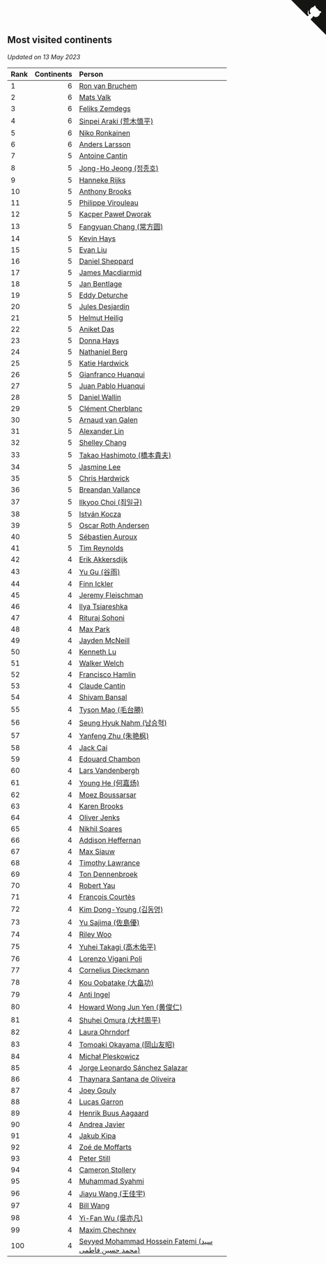 ## Most visited continents

*Updated on 13 May 2023*

| Rank | Continents | Person |
| :--- | ---: | :--- |
| 1 | 6 | [Ron van Bruchem](https://www.worldcubeassociation.org/persons/2003BRUC01) |
| 2 | 6 | [Mats Valk](https://www.worldcubeassociation.org/persons/2007VALK01) |
| 3 | 6 | [Feliks Zemdegs](https://www.worldcubeassociation.org/persons/2009ZEMD01) |
| 4 | 6 | [Sinpei Araki (荒木慎平)](https://www.worldcubeassociation.org/persons/2006ARAK01) |
| 5 | 6 | [Niko Ronkainen](https://www.worldcubeassociation.org/persons/2010RONK01) |
| 6 | 6 | [Anders Larsson](https://www.worldcubeassociation.org/persons/2003LARS01) |
| 7 | 5 | [Antoine Cantin](https://www.worldcubeassociation.org/persons/2010CANT02) |
| 8 | 5 | [Jong-Ho Jeong (정종호)](https://www.worldcubeassociation.org/persons/2008JONG03) |
| 9 | 5 | [Hanneke Rijks](https://www.worldcubeassociation.org/persons/2008RIJK01) |
| 10 | 5 | [Anthony Brooks](https://www.worldcubeassociation.org/persons/2008SEAR01) |
| 11 | 5 | [Philippe Virouleau](https://www.worldcubeassociation.org/persons/2008VIRO01) |
| 12 | 5 | [Kacper Paweł Dworak](https://www.worldcubeassociation.org/persons/2020DWOR01) |
| 13 | 5 | [Fangyuan Chang (常方圆)](https://www.worldcubeassociation.org/persons/2009CHAN04) |
| 14 | 5 | [Kevin Hays](https://www.worldcubeassociation.org/persons/2009HAYS01) |
| 15 | 5 | [Evan Liu](https://www.worldcubeassociation.org/persons/2009LIUE01) |
| 16 | 5 | [Daniel Sheppard](https://www.worldcubeassociation.org/persons/2009SHEP01) |
| 17 | 5 | [James Macdiarmid](https://www.worldcubeassociation.org/persons/2015MACD03) |
| 18 | 5 | [Jan Bentlage](https://www.worldcubeassociation.org/persons/2010BENT01) |
| 19 | 5 | [Eddy Deturche](https://www.worldcubeassociation.org/persons/2014DETU01) |
| 20 | 5 | [Jules Desjardin](https://www.worldcubeassociation.org/persons/2010DESJ01) |
| 21 | 5 | [Helmut Heilig](https://www.worldcubeassociation.org/persons/2010HEIL02) |
| 22 | 5 | [Aniket Das](https://www.worldcubeassociation.org/persons/2015DASA02) |
| 23 | 5 | [Donna Hays](https://www.worldcubeassociation.org/persons/2011HAYS02) |
| 24 | 5 | [Nathaniel Berg](https://www.worldcubeassociation.org/persons/2012BERG04) |
| 25 | 5 | [Katie Hardwick](https://www.worldcubeassociation.org/persons/2013ENGE01) |
| 26 | 5 | [Gianfranco Huanqui](https://www.worldcubeassociation.org/persons/2013HUAN29) |
| 27 | 5 | [Juan Pablo Huanqui](https://www.worldcubeassociation.org/persons/2013HUAN30) |
| 28 | 5 | [Daniel Wallin](https://www.worldcubeassociation.org/persons/2013WALL03) |
| 29 | 5 | [Clément Cherblanc](https://www.worldcubeassociation.org/persons/2014CHER05) |
| 30 | 5 | [Arnaud van Galen](https://www.worldcubeassociation.org/persons/2006GALE01) |
| 31 | 5 | [Alexander Lin](https://www.worldcubeassociation.org/persons/2007LING01) |
| 32 | 5 | [Shelley Chang](https://www.worldcubeassociation.org/persons/2004CHAN04) |
| 33 | 5 | [Takao Hashimoto (橋本貴夫)](https://www.worldcubeassociation.org/persons/2007HASH01) |
| 34 | 5 | [Jasmine Lee](https://www.worldcubeassociation.org/persons/2003LEEJ01) |
| 35 | 5 | [Chris Hardwick](https://www.worldcubeassociation.org/persons/2003HARD01) |
| 36 | 5 | [Breandan Vallance](https://www.worldcubeassociation.org/persons/2007VALL01) |
| 37 | 5 | [Ilkyoo Choi (최일규)](https://www.worldcubeassociation.org/persons/2008CHOI04) |
| 38 | 5 | [István Kocza](https://www.worldcubeassociation.org/persons/2005KOCZ01) |
| 39 | 5 | [Oscar Roth Andersen](https://www.worldcubeassociation.org/persons/2008ANDE02) |
| 40 | 5 | [Sébastien Auroux](https://www.worldcubeassociation.org/persons/2008AURO01) |
| 41 | 5 | [Tim Reynolds](https://www.worldcubeassociation.org/persons/2005REYN01) |
| 42 | 4 | [Erik Akkersdijk](https://www.worldcubeassociation.org/persons/2005AKKE01) |
| 43 | 4 | [Yu Gu (谷雨)](https://www.worldcubeassociation.org/persons/2013GUYU01) |
| 44 | 4 | [Finn Ickler](https://www.worldcubeassociation.org/persons/2012ICKL01) |
| 45 | 4 | [Jeremy Fleischman](https://www.worldcubeassociation.org/persons/2005FLEI01) |
| 46 | 4 | [Ilya Tsiareshka](https://www.worldcubeassociation.org/persons/2012TERE01) |
| 47 | 4 | [Rituraj Sohoni](https://www.worldcubeassociation.org/persons/2012SOHO01) |
| 48 | 4 | [Max Park](https://www.worldcubeassociation.org/persons/2012PARK03) |
| 49 | 4 | [Jayden McNeill](https://www.worldcubeassociation.org/persons/2012MCNE01) |
| 50 | 4 | [Kenneth Lu](https://www.worldcubeassociation.org/persons/2012LUKE01) |
| 51 | 4 | [Walker Welch](https://www.worldcubeassociation.org/persons/2011WELC01) |
| 52 | 4 | [Francisco Hamlin](https://www.worldcubeassociation.org/persons/2012HAML01) |
| 53 | 4 | [Claude Cantin](https://www.worldcubeassociation.org/persons/2012CANT01) |
| 54 | 4 | [Shivam Bansal](https://www.worldcubeassociation.org/persons/2011BANS02) |
| 55 | 4 | [Tyson Mao (毛台勝)](https://www.worldcubeassociation.org/persons/2004MAOT02) |
| 56 | 4 | [Seung Hyuk Nahm (남승혁)](https://www.worldcubeassociation.org/persons/2013NAHM01) |
| 57 | 4 | [Yanfeng Zhu (朱艳枫)](https://www.worldcubeassociation.org/persons/2013ZHUY02) |
| 58 | 4 | [Jack Cai](https://www.worldcubeassociation.org/persons/2014CAIJ02) |
| 59 | 4 | [Edouard Chambon](https://www.worldcubeassociation.org/persons/2004CHAM01) |
| 60 | 4 | [Lars Vandenbergh](https://www.worldcubeassociation.org/persons/2003VAND01) |
| 61 | 4 | [Young He (何嘉炀)](https://www.worldcubeassociation.org/persons/2014HEYO01) |
| 62 | 4 | [Moez Boussarsar](https://www.worldcubeassociation.org/persons/2015BOUS02) |
| 63 | 4 | [Karen Brooks](https://www.worldcubeassociation.org/persons/2015BROO01) |
| 64 | 4 | [Oliver Jenks](https://www.worldcubeassociation.org/persons/2015JENK02) |
| 65 | 4 | [Nikhil Soares](https://www.worldcubeassociation.org/persons/2015SOAR01) |
| 66 | 4 | [Addison Heffernan](https://www.worldcubeassociation.org/persons/2016HEFF01) |
| 67 | 4 | [Max Siauw](https://www.worldcubeassociation.org/persons/2017SIAU02) |
| 68 | 4 | [Timothy Lawrance](https://www.worldcubeassociation.org/persons/2017LAWR04) |
| 69 | 4 | [Ton Dennenbroek](https://www.worldcubeassociation.org/persons/2003DENN01) |
| 70 | 4 | [Robert Yau](https://www.worldcubeassociation.org/persons/2009YAUR01) |
| 71 | 4 | [François Courtès](https://www.worldcubeassociation.org/persons/2008COUR01) |
| 72 | 4 | [Kim Dong-Young (김동영)](https://www.worldcubeassociation.org/persons/2008DONG02) |
| 73 | 4 | [Yu Sajima (佐島優)](https://www.worldcubeassociation.org/persons/2008SAJI01) |
| 74 | 4 | [Riley Woo](https://www.worldcubeassociation.org/persons/2007WOOR01) |
| 75 | 4 | [Yuhei Takagi (高木佑平)](https://www.worldcubeassociation.org/persons/2008TAKA01) |
| 76 | 4 | [Lorenzo Vigani Poli](https://www.worldcubeassociation.org/persons/2007POLI01) |
| 77 | 4 | [Cornelius Dieckmann](https://www.worldcubeassociation.org/persons/2009DIEC01) |
| 78 | 4 | [Kou Oobatake (大畠功)](https://www.worldcubeassociation.org/persons/2007OOBA01) |
| 79 | 4 | [Anti Ingel](https://www.worldcubeassociation.org/persons/2009INGE01) |
| 80 | 4 | [Howard Wong Jun Yen (黄俊仁)](https://www.worldcubeassociation.org/persons/2009JUNY01) |
| 81 | 4 | [Shuhei Omura (大村周平)](https://www.worldcubeassociation.org/persons/2007OMUR01) |
| 82 | 4 | [Laura Ohrndorf](https://www.worldcubeassociation.org/persons/2009OHRN01) |
| 83 | 4 | [Tomoaki Okayama (岡山友昭)](https://www.worldcubeassociation.org/persons/2009OKAY01) |
| 84 | 4 | [Michał Pleskowicz](https://www.worldcubeassociation.org/persons/2009PLES01) |
| 85 | 4 | [Jorge Leonardo Sánchez Salazar](https://www.worldcubeassociation.org/persons/2009SALA01) |
| 86 | 4 | [Thaynara Santana de Oliveira](https://www.worldcubeassociation.org/persons/2011OLIV03) |
| 87 | 4 | [Joey Gouly](https://www.worldcubeassociation.org/persons/2007GOUL01) |
| 88 | 4 | [Lucas Garron](https://www.worldcubeassociation.org/persons/2006GARR01) |
| 89 | 4 | [Henrik Buus Aagaard](https://www.worldcubeassociation.org/persons/2006BUUS01) |
| 90 | 4 | [Andrea Javier](https://www.worldcubeassociation.org/persons/2010JAVI01) |
| 91 | 4 | [Jakub Kipa](https://www.worldcubeassociation.org/persons/2010KIPA01) |
| 92 | 4 | [Zoé de Moffarts](https://www.worldcubeassociation.org/persons/2010MOFF02) |
| 93 | 4 | [Peter Still](https://www.worldcubeassociation.org/persons/2005STIL01) |
| 94 | 4 | [Cameron Stollery](https://www.worldcubeassociation.org/persons/2010STOL01) |
| 95 | 4 | [Muhammad Syahmi](https://www.worldcubeassociation.org/persons/2010SYAH03) |
| 96 | 4 | [Jiayu Wang (王佳宇)](https://www.worldcubeassociation.org/persons/2010WANG53) |
| 97 | 4 | [Bill Wang](https://www.worldcubeassociation.org/persons/2010WANG68) |
| 98 | 4 | [Yi-Fan Wu (吳亦凡)](https://www.worldcubeassociation.org/persons/2010WUIF01) |
| 99 | 4 | [Maxim Chechnev](https://www.worldcubeassociation.org/persons/2011CHEC01) |
| 100 | 4 | [Seyyed Mohammad Hossein Fatemi (سید محمد حسین فاطمی)](https://www.worldcubeassociation.org/persons/2011FATE01) |


<a href="https://github.com/JustinTimeCuber/wca_statistics" class="github-corner" aria-label="View source on Github"><svg width="80" height="80" viewBox="0 0 250 250" style="fill:#151513; color:#fff; position: absolute; top: 0; border: 0; right: 0;" aria-hidden="true"><path d="M0,0 L115,115 L130,115 L142,142 L250,250 L250,0 Z"></path><path d="M128.3,109.0 C113.8,99.7 119.0,89.6 119.0,89.6 C122.0,82.7 120.5,78.6 120.5,78.6 C119.2,72.0 123.4,76.3 123.4,76.3 C127.3,80.9 125.5,87.3 125.5,87.3 C122.9,97.6 130.6,101.9 134.4,103.2" fill="currentColor" style="transform-origin: 130px 106px;" class="octo-arm"></path><path d="M115.0,115.0 C114.9,115.1 118.7,116.5 119.8,115.4 L133.7,101.6 C136.9,99.2 139.9,98.4 142.2,98.6 C133.8,88.0 127.5,74.4 143.8,58.0 C148.5,53.4 154.0,51.2 159.7,51.0 C160.3,49.4 163.2,43.6 171.4,40.1 C171.4,40.1 176.1,42.5 178.8,56.2 C183.1,58.6 187.2,61.8 190.9,65.4 C194.5,69.0 197.7,73.2 200.1,77.6 C213.8,80.2 216.3,84.9 216.3,84.9 C212.7,93.1 206.9,96.0 205.4,96.6 C205.1,102.4 203.0,107.8 198.3,112.5 C181.9,128.9 168.3,122.5 157.7,114.1 C157.9,116.9 156.7,120.9 152.7,124.9 L141.0,136.5 C139.8,137.7 141.6,141.9 141.8,141.8 Z" fill="currentColor" class="octo-body"></path></svg></a><style>.github-corner:hover .octo-arm{animation:octocat-wave 560ms ease-in-out}@keyframes octocat-wave{0%,100%{transform:rotate(0)}20%,60%{transform:rotate(-25deg)}40%,80%{transform:rotate(10deg)}}@media (max-width:500px){.github-corner:hover .octo-arm{animation:none}.github-corner .octo-arm{animation:octocat-wave 560ms ease-in-out}}</style>

